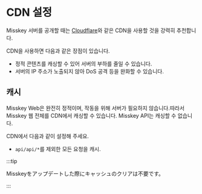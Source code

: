 # CDN 설정

Misskey 서버를 공개할 때는 [Cloudflare](https://www.cloudflare.com/)와 같은 CDN을 사용할 것을 강력히 추천합니다.

CDN을 사용하면 다음과 같은 장점이 있습니다.

- 정적 콘텐츠를 캐싱할 수 있어 서버의 부하를 줄일 수 있습니다.
- 서버의 IP 주소가 노출되지 않아 DoS 공격 등을 완화할 수 있습니다.

## 캐시

Misskey Web은 완전히 정적이며, 작동을 위해 서버가 필요하지 않습니다.따라서 Misskey 웹 전체를 CDN에서 캐싱할 수 있습니다.
Misskey API는 캐싱할 수 없습니다.

CDN에서 다음과 같이 설정해 주세요.

- `api/api/*`를 제외한 모든 요청을 캐시.

:::tip

Misskeyをアップデートした際にキャッシュのクリアは不要です。

:::
